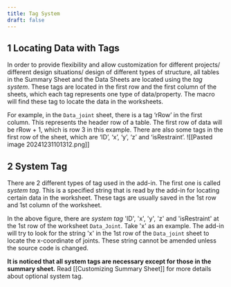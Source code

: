 ```yaml
---
title: Tag System
draft: false
---
```

## 1	Locating Data with Tags
In order to provide flexibility and allow customization for different projects/ different design situations/ design of different types of structure, all tables in the Summary Sheet and the Data Sheets are located using the *tag system*. These tags are located in the first row and the first column of the sheets, which each tag represents one type of data/property. The macro will find these tag to locate the data in the worksheets.

For example, in the `Data_joint` sheet, there is a tag ‘rRow’ in the first column. This represents the header row of a table. The first row of data will be rRow + 1, which is row 3 in this example. There are also some tags in the first row of the sheet, which are ‘ID’, ‘x’, ‘y’, ‘z’ and ‘isRestraint’.
![[Pasted image 20241231101312.png]]
## 2	System Tag
There are 2 different types of tag used in the add-in. The first one is called *system tag*. This is a specified string that is read by the add-in for locating certain data in the worksheet.  These tags are usually saved in the 1st row and 1st column of the worksheet. 

In the above figure, there are *system tag* 'ID', 'x', 'y', 'z' and 'isRestraint' at the 1st row of the worksheet `Data_Joint`. Take 'x' as an example. The add-in will try to look for the string 'x' in the 1st row of the `Data_joint` sheet to locate the x-coordinate of joints. These string cannot be amended unless the source code is changed. 

**It is noticed that all system tags are necessary except  for those in the summary sheet.** Read [[Customizing Summary Sheet]] for more details about optional system tag.
